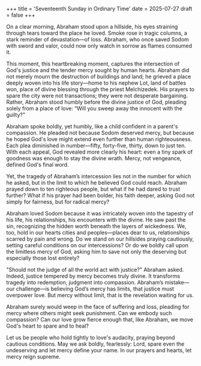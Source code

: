 +++
title = 'Seventeenth Sunday in Ordinary Time'
date = 2025-07-27
draft = false
+++

On a clear morning, Abraham stood upon a hillside, his eyes straining through tears toward the place he loved. Smoke rose in tragic columns, a stark reminder of devastation—of loss. Abraham, who once saved Sodom with sword and valor, could now only watch in sorrow as flames consumed it.

This moment, this heartbreaking moment, captures  the intersection of God's justice and the tender mercy sought by human hearts. Abraham did not merely mourn the destruction of buildings and land; he grieved a place deeply woven into his life story—home to his nephew Lot, land of battles won, place of divine blessing through the priest Melchizedek. His prayers to spare the city were not transactions; they were not desperate bargaining. Rather, Abraham stood humbly before the divine justice of God, pleading solely from a place of love: “Will you sweep away the innocent with the guilty?”

Abraham spoke boldly, yet humbly, like a child confident in a parent's compassion. He pleaded not because Sodom deserved mercy, but because he hoped God's love might extend even further than human righteousness. Each plea diminished in number—fifty, forty-five, thirty, down to just ten. With each appeal, God revealed more clearly his heart: even a tiny spark of goodness was enough to stay the divine wrath. Mercy, not vengeance, defined God's final word.

Yet, the tragedy of Abraham’s intercession lies not in the number for which he asked, but in the limit to which he believed God could reach. Abraham prayed down to ten righteous people, but what if he had dared to trust further? What if his prayer had been bolder, his faith deeper, asking God not simply for fairness, but for radical mercy?

Abraham loved Sodom because it was intricately woven into the tapestry of his life, his relationships, his encounters with the divine. He saw past the sin, recognizing the hidden worth beneath the layers of wickedness. We, too, hold in our hearts cities and peoples—places dear to us, relationships scarred by pain and wrong. Do we stand on our hillsides praying cautiously, setting careful conditions on our intercessions? Or do we boldly call upon the limitless mercy of God, asking him to save not only the deserving but especially those lost entirely?

"Should not the judge of all the world act with justice?" Abraham asked. Indeed, justice tempered by mercy becomes truly divine. It transforms tragedy into redemption, judgment into compassion. Abraham’s mistake—our challenge—is believing God’s mercy has limits, that justice must overpower love. But mercy without limit, that is the revelation waiting for us.

Abraham surely would weep in the face of suffering and loss, pleading for mercy where others might seek punishment. Can we embody such compassion? Can our love grow fierce enough that, like Abraham, we move God's heart to spare and to heal?

Let us be people who hold tightly to love's audacity, praying beyond cautious conditions. May we ask boldly, fearlessly: Lord, spare even the undeserving and let mercy define your name. In our prayers and hearts, let mercy reign supreme.
